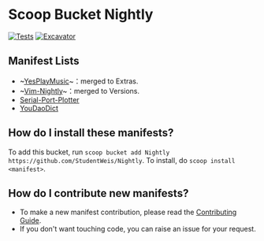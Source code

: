 # Scoop Bucket Nightly

 [![Tests](https://github.com/StudentWeis/Nightly/actions/workflows/ci.yml/badge.svg)](https://github.com/StudentWeis/Nightly/actions/workflows/ci.yml) [![Excavator](https://github.com/StudentWeis/Nightly/actions/workflows/excavator.yml/badge.svg)](https://github.com/StudentWeis/Nightly/actions/workflows/excavator.yml)

## Manifest Lists

- ~[YesPlayMusic](https://github.com/qier222/YesPlayMusic)~：merged to Extras.
- ~[Vim-Nightly](https://github.com/vim/vim-win32-installer)~：merged to Versions.
- [Serial-Port-Plotter](https://github.com/CieNTi/serial_port_plotter)
- [YouDaoDict](http://cidian.youdao.com/)

How do I install these manifests?
---------------------------------

To add this bucket, run `scoop bucket add Nightly https://github.com/StudentWeis/Nightly`. To install, do `scoop install <manifest>`.

How do I contribute new manifests?
----------------------------------

- To make a new manifest contribution, please read the [Contributing Guide](https://github.com/ScoopInstaller/.github/blob/main/.github/CONTRIBUTING.md).
- If you don't want touching code, you can raise an issue for your request.

